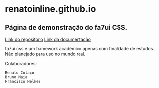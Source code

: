 # renatoinline.github.io

## Página de demonstração do fa7ui CSS.
[Link do repositório](https://github.com/renatoinline/fa7ui)
[Link da documentação](https://renatoinline.github.io)

fa7ui css é um framework acadêmico apenas com finalidade de estudos. Não planejado para uso no mundo real.

Colaboradores:

    Renato Colaço
    Bruno Maia
    Francisco Helker

